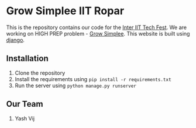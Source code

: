 # Grow Simplee IIT Ropar

This is the repository contains our code for the [Inter IIT Tech Fest](https://interiit-tech.org/). We are working on HIGH PREP problem - [Grow Simplee](https://interiit-tech.org/images/ps/High_GS.pdf). This website is built using [django](https://www.djangoproject.com/).



## Installation

1. Clone the repository
2. Install the requirements using `pip install -r requirements.txt`
3. Run the server using `python manage.py runserver`



## Our Team
1. Yash Vij
